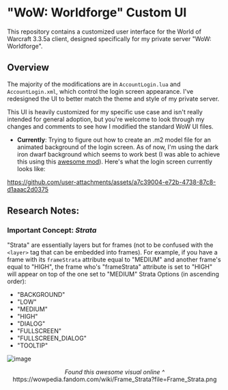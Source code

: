 # "WoW: Worldforge" Custom UI

This repository contains a customized user interface for the World of Warcraft 3.3.5a client, designed specifically for my private server "WoW: Worldforge".

## Overview

The majority of the modifications are in `AccountLogin.lua` and `AccountLogin.xml`, which control the login screen appearance. I've redesigned the UI to better match the theme and style of my private server.

This UI is heavily customized for my specific use case and isn't really intended for general adoption, but you're welcome to look through my changes and comments to see how I modified the standard WoW UI files.

- **Currently**: Trying to figure out how to create an .m2 model file for an animated background of the login screen. As of now, I'm using the dark iron dwarf background which seems to work best (I was able to achieve this using this [awesome mod](https://www.nexusmods.com/worldofwarcraft/mods/852?tab=description)). Here's what the login screen currently looks like:


https://github.com/user-attachments/assets/a7c39004-e72b-4738-87c8-d1aaac2d0375



## Research Notes:
### Important Concept: _Strata_

"Strata" are essentially layers but for frames (not to be confused with the `<layer>` tag that can be embedded into frames). For example, if you have a frame with its `frameStrata` attribute equal to "MEDIUM" and another frame's equal to "HIGH", the frame who's "frameStrata" attribute is set to "HIGH" will appear on top of the one set to "MEDIUM"
Strata Options (in ascending order):
- "BACKGROUND"
- "LOW"
- "MEDIUM"
- "HIGH"
- "DIALOG"
- "FULLSCREEN"
- "FULLSCREEN_DIALOG"
- "TOOLTIP"

![image](https://github.com/user-attachments/assets/777ef384-3332-452f-8726-8d52b951e158)
<div align="center"><em>Found this awesome visual online ^</em></div>
<div align="center">https://wowpedia.fandom.com/wiki/Frame_Strata?file=Frame_Strata.png</div>
